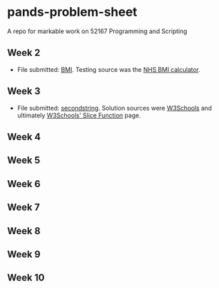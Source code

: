 # pands-problem-sheet
A repo for markable work on 52167 Programming and Scripting

## Week 2
- File submitted: [BMI](/bmi.py). Testing source was the [NHS BMI calculator](https://www.nhs.uk/live-well/healthy-weight/bmi-calculator/).

## Week 3
- File submitted: [secondstring](/secondstring.py). Solution sources were [W3Schools](https://www.w3schools.com/python/python_howto_reverse_string.asp)
and ultimately [W3Schools' Slice Function](https://www.w3schools.com/python/ref_func_slice.asp) page.

## Week 4

## Week 5

## Week 6

## Week 7

## Week 8

## Week 9

## Week 10
